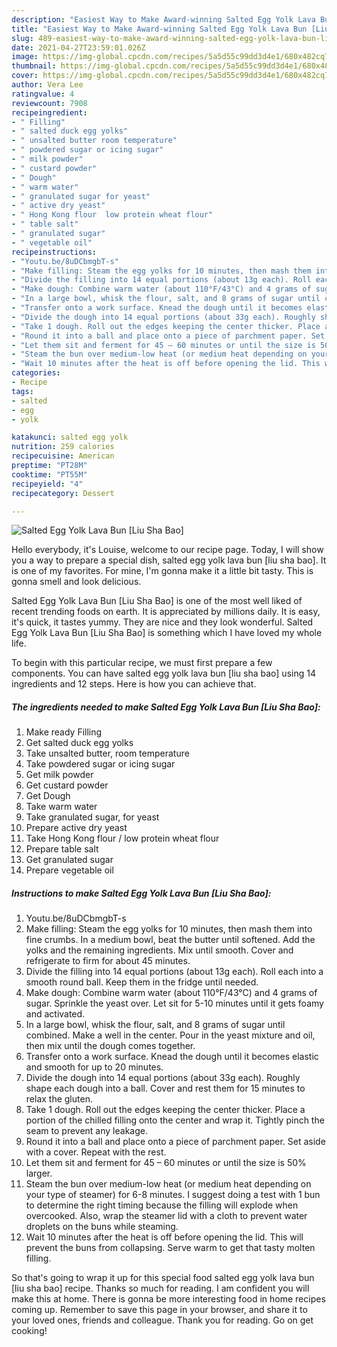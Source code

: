 ```yaml
---
description: "Easiest Way to Make Award-winning Salted Egg Yolk Lava Bun [Liu Sha Bao]"
title: "Easiest Way to Make Award-winning Salted Egg Yolk Lava Bun [Liu Sha Bao]"
slug: 489-easiest-way-to-make-award-winning-salted-egg-yolk-lava-bun-liu-sha-bao
date: 2021-04-27T23:59:01.026Z
image: https://img-global.cpcdn.com/recipes/5a5d55c99dd3d4e1/680x482cq70/salted-egg-yolk-lava-bun-liu-sha-bao-recipe-main-photo.jpg
thumbnail: https://img-global.cpcdn.com/recipes/5a5d55c99dd3d4e1/680x482cq70/salted-egg-yolk-lava-bun-liu-sha-bao-recipe-main-photo.jpg
cover: https://img-global.cpcdn.com/recipes/5a5d55c99dd3d4e1/680x482cq70/salted-egg-yolk-lava-bun-liu-sha-bao-recipe-main-photo.jpg
author: Vera Lee
ratingvalue: 4
reviewcount: 7908
recipeingredient:
- " Filling"
- " salted duck egg yolks"
- " unsalted butter room temperature"
- " powdered sugar or icing sugar"
- " milk powder"
- " custard powder"
- " Dough"
- " warm water"
- " granulated sugar for yeast"
- " active dry yeast"
- " Hong Kong flour  low protein wheat flour"
- " table salt"
- " granulated sugar"
- " vegetable oil"
recipeinstructions:
- "Youtu.be/8uDCbmgbT-s"
- "Make filling: Steam the egg yolks for 10 minutes, then mash them into fine crumbs. In a medium bowl, beat the butter until softened. Add the yolks and the remaining ingredients. Mix until smooth. Cover and refrigerate to firm for about 45 minutes."
- "Divide the filling into 14 equal portions (about 13g each). Roll each into a smooth round ball. Keep them in the fridge until needed."
- "Make dough: Combine warm water (about 110°F/43°C) and 4 grams of sugar. Sprinkle the yeast over. Let sit for 5-10 minutes until it gets foamy and activated."
- "In a large bowl, whisk the flour, salt, and 8 grams of sugar until combined. Make a well in the center. Pour in the yeast mixture and oil, then mix until the dough comes together."
- "Transfer onto a work surface. Knead the dough until it becomes elastic and smooth for up to 20 minutes."
- "Divide the dough into 14 equal portions (about 33g each). Roughly shape each dough into a ball. Cover and rest them for 15 minutes to relax the gluten."
- "Take 1 dough. Roll out the edges keeping the center thicker. Place a portion of the chilled filling onto the center and wrap it. Tightly pinch the seam to prevent any leakage."
- "Round it into a ball and place onto a piece of parchment paper. Set aside with a cover. Repeat with the rest."
- "Let them sit and ferment for 45 – 60 minutes or until the size is 50% larger."
- "Steam the bun over medium-low heat (or medium heat depending on your type of steamer) for 6-8 minutes. I suggest doing a test with 1 bun to determine the right timing because the filling will explode when overcooked. Also, wrap the steamer lid with a cloth to prevent water droplets on the buns while steaming."
- "Wait 10 minutes after the heat is off before opening the lid. This will prevent the buns from collapsing. Serve warm to get that tasty molten filling."
categories:
- Recipe
tags:
- salted
- egg
- yolk

katakunci: salted egg yolk 
nutrition: 259 calories
recipecuisine: American
preptime: "PT28M"
cooktime: "PT55M"
recipeyield: "4"
recipecategory: Dessert

---
```



![Salted Egg Yolk Lava Bun [Liu Sha Bao]](https://img-global.cpcdn.com/recipes/5a5d55c99dd3d4e1/680x482cq70/salted-egg-yolk-lava-bun-liu-sha-bao-recipe-main-photo.jpg)

Hello everybody, it's Louise, welcome to our recipe page. Today, I will show you a way to prepare a special dish, salted egg yolk lava bun [liu sha bao]. It is one of my favorites. For mine, I'm gonna make it a little bit tasty. This is gonna smell and look delicious.



Salted Egg Yolk Lava Bun [Liu Sha Bao] is one of the most well liked of recent trending foods on earth. It is appreciated by millions daily. It is easy, it's quick, it tastes yummy. They are nice and they look wonderful. Salted Egg Yolk Lava Bun [Liu Sha Bao] is something which I have loved my whole life.


To begin with this particular recipe, we must first prepare a few components. You can have salted egg yolk lava bun [liu sha bao] using 14 ingredients and 12 steps. Here is how you can achieve that.

<!--inarticleads1-->

##### The ingredients needed to make Salted Egg Yolk Lava Bun [Liu Sha Bao]:

1. Make ready  Filling
1. Get  salted duck egg yolks
1. Take  unsalted butter, room temperature
1. Take  powdered sugar or icing sugar
1. Get  milk powder
1. Get  custard powder
1. Get  Dough
1. Take  warm water
1. Take  granulated sugar, for yeast
1. Prepare  active dry yeast
1. Take  Hong Kong flour / low protein wheat flour
1. Prepare  table salt
1. Get  granulated sugar
1. Prepare  vegetable oil




<!--inarticleads2-->

##### Instructions to make Salted Egg Yolk Lava Bun [Liu Sha Bao]:

1. Youtu.be/8uDCbmgbT-s
1. Make filling: Steam the egg yolks for 10 minutes, then mash them into fine crumbs. In a medium bowl, beat the butter until softened. Add the yolks and the remaining ingredients. Mix until smooth. Cover and refrigerate to firm for about 45 minutes.
1. Divide the filling into 14 equal portions (about 13g each). Roll each into a smooth round ball. Keep them in the fridge until needed.
1. Make dough: Combine warm water (about 110°F/43°C) and 4 grams of sugar. Sprinkle the yeast over. Let sit for 5-10 minutes until it gets foamy and activated.
1. In a large bowl, whisk the flour, salt, and 8 grams of sugar until combined. Make a well in the center. Pour in the yeast mixture and oil, then mix until the dough comes together.
1. Transfer onto a work surface. Knead the dough until it becomes elastic and smooth for up to 20 minutes.
1. Divide the dough into 14 equal portions (about 33g each). Roughly shape each dough into a ball. Cover and rest them for 15 minutes to relax the gluten.
1. Take 1 dough. Roll out the edges keeping the center thicker. Place a portion of the chilled filling onto the center and wrap it. Tightly pinch the seam to prevent any leakage.
1. Round it into a ball and place onto a piece of parchment paper. Set aside with a cover. Repeat with the rest.
1. Let them sit and ferment for 45 – 60 minutes or until the size is 50% larger.
1. Steam the bun over medium-low heat (or medium heat depending on your type of steamer) for 6-8 minutes. I suggest doing a test with 1 bun to determine the right timing because the filling will explode when overcooked. Also, wrap the steamer lid with a cloth to prevent water droplets on the buns while steaming.
1. Wait 10 minutes after the heat is off before opening the lid. This will prevent the buns from collapsing. Serve warm to get that tasty molten filling.




So that's going to wrap it up for this special food salted egg yolk lava bun [liu sha bao] recipe. Thanks so much for reading. I am confident you will make this at home. There is gonna be more interesting food in home recipes coming up. Remember to save this page in your browser, and share it to your loved ones, friends and colleague. Thank you for reading. Go on get cooking!
